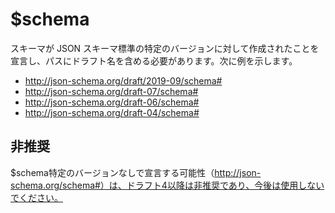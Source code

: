 # \$schema
スキーマが JSON スキーマ標準の特定のバージョンに対して作成されたことを宣言し、パスにドラフト名を含める必要があります。次に例を示します。

- http://json-schema.org/draft/2019-09/schema#
- http://json-schema.org/draft-07/schema#
- http://json-schema.org/draft-06/schema#
- http://json-schema.org/draft-04/schema#

## 非推奨
$schema特定のバージョンなしで宣言する可能性（http://json-schema.org/schema#）は、ドラフト4以降は非推奨であり、今後は使用しないでください。